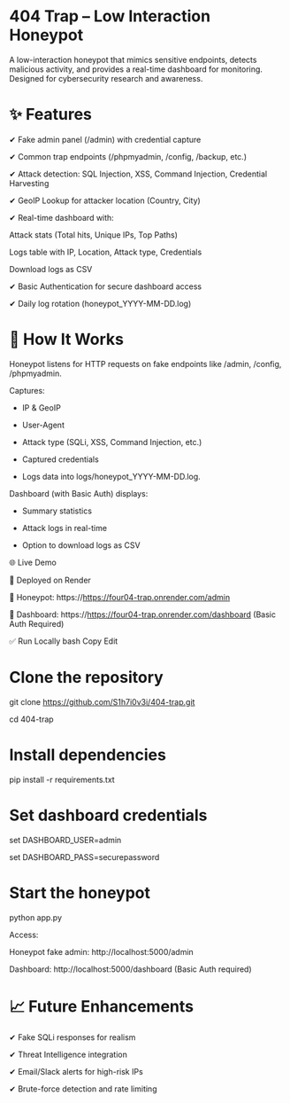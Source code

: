 # 404 Trap – Low Interaction Honeypot
A low-interaction honeypot that mimics sensitive endpoints, detects malicious activity, and provides a real-time dashboard for monitoring. Designed for cybersecurity research and awareness.

# ✨ Features
✔ Fake admin panel (/admin) with credential capture

✔ Common trap endpoints (/phpmyadmin, /config, /backup, etc.)

✔ Attack detection: SQL Injection, XSS, Command Injection, Credential Harvesting

✔ GeoIP Lookup for attacker location (Country, City)

✔ Real-time dashboard with:

Attack stats (Total hits, Unique IPs, Top Paths)

Logs table with IP, Location, Attack type, Credentials

Download logs as CSV

✔ Basic Authentication for secure dashboard access

✔ Daily log rotation (honeypot_YYYY-MM-DD.log)

# 🚀 How It Works
Honeypot listens for HTTP requests on fake endpoints like /admin, /config, /phpmyadmin.

Captures:

- IP & GeoIP

- User-Agent

- Attack type (SQLi, XSS, Command Injection, etc.)

- Captured credentials

- Logs data into logs/honeypot_YYYY-MM-DD.log.

Dashboard (with Basic Auth) displays:

- Summary statistics

- Attack logs in real-time

- Option to download logs as CSV

🌐 Live Demo

🚀 Deployed on Render

🔗 Honeypot: https://https://four04-trap.onrender.com/admin

🔗 Dashboard: https://https://four04-trap.onrender.com/dashboard (Basic Auth Required)



✅ Run Locally
bash
Copy
Edit
# Clone the repository
git clone https://github.com/S1h7i0v3i/404-trap.git

cd 404-trap

# Install dependencies
pip install -r requirements.txt

# Set dashboard credentials
set DASHBOARD_USER=admin

set DASHBOARD_PASS=securepassword

# Start the honeypot
python app.py

Access:

Honeypot fake admin: http://localhost:5000/admin

Dashboard: http://localhost:5000/dashboard (Basic Auth required)

# 📈 Future Enhancements
✔ Fake SQLi responses for realism

✔ Threat Intelligence integration 

✔ Email/Slack alerts for high-risk IPs

✔ Brute-force detection and rate limiting
